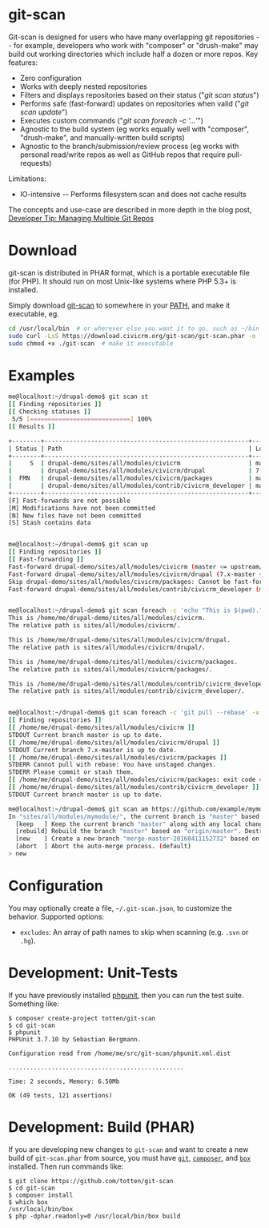 git-scan
========

Git-scan is designed for users who have many overlapping git repositories -- for example, developers who work with "composer" or "drush-make" may build out working directories which include half a dozen or more repos. Key features:

 * Zero configuration
 * Works with deeply nested repositories
 * Filters and displays repositories based on their status ("*git scan status*")
 * Performs safe (fast-forward) updates on repositories when valid ("*git scan update*")
 * Executes custom commands ("*git scan foreach -c '...'*")
 * Agnostic to the build system (eg works equally well with "composer", "drush-make", and manually-written build scripts)
 * Agnostic to the branch/submission/review process (eg works with personal read/write repos as well as GitHub repos that require pull-requests)

Limitations:

 * IO-intensive -- Performs filesystem scan and does not cache results

The concepts and use-case are described in more depth in the blog post, [Developer Tip: Managing Multiple Git Repos](https://civicrm.org/blogs/totten/developer-tip-managing-multiple-git-repositories)

Download
========

git-scan is distributed in PHAR format, which is a portable executable file (for PHP). It should run on most
Unix-like systems where PHP 5.3+ is installed.

Simply download [git-scan](https://download.civicrm.org/git-scan/git-scan.phar) to somewhere in your [PATH](https://en.wikipedia.org/wiki/PATH_%28variable%29), and make it executable, eg.

```bash
cd /usr/local/bin  # or wherever else you want it to go, such as ~/bin
sudo curl -LsS https://download.civicrm.org/git-scan/git-scan.phar -o ./git-scan  # download it
sudo chmod +x ./git-scan  # make it executable
```

Examples
========

```bash
me@localhost:~/drupal-demo$ git scan st
[[ Finding repositories ]]
[[ Checking statuses ]]
 5/5 [============================] 100%
[[ Results ]]

+--------+---------------------------------------------------------+--------------+---------------------+
| Status | Path                                                    | Local Branch | Remote Branch       |
+--------+---------------------------------------------------------+--------------+---------------------+
|     S  | drupal-demo/sites/all/modules/civicrm                   | master       | upstream/master     |
|        | drupal-demo/sites/all/modules/civicrm/drupal            | 7.x-master   | upstream/7.x-master |
|  FMN   | drupal-demo/sites/all/modules/civicrm/packages          | master       | upstream/master     |
|        | drupal-demo/sites/all/modules/contrib/civicrm_developer | master       | origin/master       |
+--------+---------------------------------------------------------+--------------+---------------------+
[F] Fast-forwards are not possible
[M] Modifications have not been committed
[N] New files have not been committed
[S] Stash contains data


me@localhost:~/drupal-demo$ git scan up 
[[ Finding repositories ]]
[[ Fast-forwarding ]]
Fast-forward drupal-demo/sites/all/modules/civicrm (master <= upstream/master)...
Fast-forward drupal-demo/sites/all/modules/civicrm/drupal (7.x-master <= upstream/7.x-master)...
Skip drupal-demo/sites/all/modules/civicrm/packages: Cannot be fast-forwarded
Fast-forward drupal-demo/sites/all/modules/contrib/civicrm_developer (master <= origin/master)...


me@localhost:~/drupal-demo$ git scan foreach -c 'echo "This is $(pwd)."; echo "The relative path is $path."; echo'
This is /home/me/drupal-demo/sites/all/modules/civicrm.
The relative path is sites/all/modules/civicrm/.

This is /home/me/drupal-demo/sites/all/modules/civicrm/drupal.
The relative path is sites/all/modules/civicrm/drupal/.

This is /home/me/drupal-demo/sites/all/modules/civicrm/packages.
The relative path is sites/all/modules/civicrm/packages/.

This is /home/me/drupal-demo/sites/all/modules/contrib/civicrm_developer.
The relative path is sites/all/modules/contrib/civicrm_developer/.


me@localhost:~/drupal-demo$ git scan foreach -c 'git pull --rebase' -v
[[ Finding repositories ]]
[[ /home/me/drupal-demo/sites/all/modules/civicrm ]]
STDOUT Current branch master is up to date.
[[ /home/me/drupal-demo/sites/all/modules/civicrm/drupal ]]
STDOUT Current branch 7.x-master is up to date.
[[ /home/me/drupal-demo/sites/all/modules/civicrm/packages ]]
STDERR Cannot pull with rebase: You have unstaged changes.
STDERR Please commit or stash them.                       
[[ /home/me/drupal-demo/sites/all/modules/civicrm/packages: exit code = 1 ]]
[[ /home/me/drupal-demo/sites/all/modules/contrib/civicrm_developer ]]
STDOUT Current branch master is up to date.

me@localhost:~/drupal-demo$ git scan am https://github.com/example/mymodule/pull/1234
In "sites/all/modules/mymodule/", the current branch is "master" based on "origin/master". What would you like to do it?
  [keep   ] Keep the current branch "master" along with any local changes. Apply patches on top.
  [rebuild] Rebuild the branch "master" based on "origin/master". Destroy any local changes. Apply changes on top.
  [new    ] Create a new branch "merge-master-20160411152732" based on "origin/master". Apply changes on top.
  [abort  ] Abort the auto-merge process. (default)
> new
```

Configuration
=============

You may optionally create a file, `~/.git-scan.json`, to customize the
behavior. Supported options:

 * `excludes`: An array of path names to skip when scanning (e.g. `.svn` or `.hg`).

Development: Unit-Tests
=======================

If you have previously installed [phpunit](http://phpunit.de/), then you can run the test suite. Something like:

```
$ composer create-project totten/git-scan
$ cd git-scan
$ phpunit
PHPUnit 3.7.10 by Sebastian Bergmann.

Configuration read from /home/me/src/git-scan/phpunit.xml.dist

.................................................

Time: 2 seconds, Memory: 6.50Mb

OK (49 tests, 121 assertions)
```

Development: Build (PHAR)
=========================

If you are developing new changes to `git-scan` and want to create a new
build of `git-scan.phar` from source, you must have
[`git`](https://git-scm.com), [`composer`](https://getcomposer.org/), and
[`box`](http://box-project.github.io/box2/) installed.  Then run commands
like:

```
$ git clone https://github.com/totten/git-scan
$ cd git-scan
$ composer install
$ which box
/usr/local/bin/box
$ php -dphar.readonly=0 /usr/local/bin/box build
```

